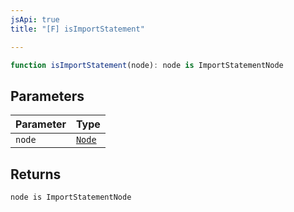 ```yaml
---
jsApi: true
title: "[F] isImportStatement"

---
```

```ts
function isImportStatement(node): node is ImportStatementNode
```

## Parameters

| Parameter | Type |
| ------ | ------ |
| `node` | [`Node`](../type-aliases/Node.md) |

## Returns

`node is ImportStatementNode`

